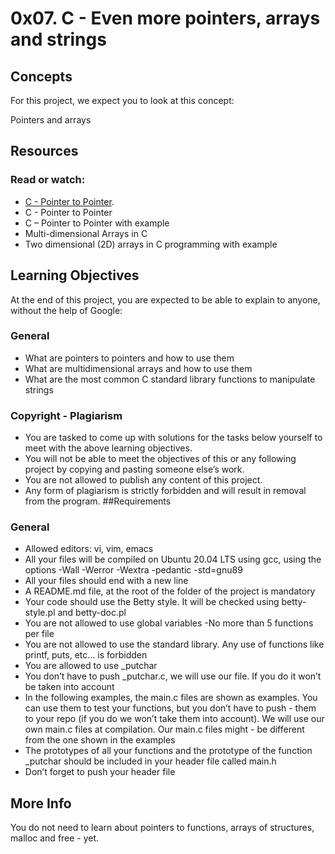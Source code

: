 # 0x07. C - Even more pointers, arrays and strings
## Concepts
For this project, we expect you to look at this concept:

Pointers and arrays

## Resources
### Read or watch:
- [C - Pointer to Pointer](https://www.tutorialspoint.com/cprogramming/c_pointer_to_pointer.htm).
- C - Pointer to Pointer
- C – Pointer to Pointer with example
- Multi-dimensional Arrays in C
- Two dimensional (2D) arrays in C programming with example
## Learning Objectives
At the end of this project, you are expected to be able to explain to anyone, without the help of Google:
### General
- What are pointers to pointers and how to use them
- What are multidimensional arrays and how to use them
- What are the most common C standard library functions to manipulate strings
### Copyright - Plagiarism
- You are tasked to come up with solutions for the tasks below yourself to meet with the above learning objectives.
- You will not be able to meet the objectives of this or any following project by copying and pasting someone else’s work.
- You are not allowed to publish any content of this project.
- Any form of plagiarism is strictly forbidden and will result in removal from the program.
##Requirements
### General
- Allowed editors: vi, vim, emacs
- All your files will be compiled on Ubuntu 20.04 LTS using gcc, using the options -Wall -Werror -Wextra -pedantic -std=gnu89
- All your files should end with a new line
- A README.md file, at the root of the folder of the project is mandatory
- Your code should use the Betty style. It will be checked using betty-style.pl and betty-doc.pl
- You are not allowed to use global variables
-No more than 5 functions per file
- You are not allowed to use the standard library. Any use of functions like printf, puts, etc… is forbidden
- You are allowed to use _putchar
- You don’t have to push _putchar.c, we will use our file. If you do it won’t be taken into account
- In the following examples, the main.c files are shown as examples. You can use them to test your functions, but you don’t have to push - them to your repo (if you do we won’t take them into account). We will use our own main.c files at compilation. Our main.c files might - be different from the one shown in the examples
- The prototypes of all your functions and the prototype of the function _putchar should be included in your header file called main.h
- Don’t forget to push your header file
## More Info
You do not need to learn about pointers to functions, arrays of structures, malloc and free - yet.
